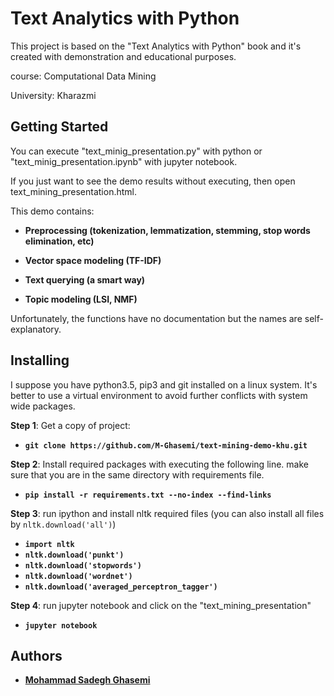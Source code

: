 # Text Analytics with Python

This project is based on the "Text Analytics with Python" book and it's created with demonstration and educational purposes.

course: Computational Data Mining

University: Kharazmi

## Getting Started

You can execute "text_minig_presentation.py" with python or "text_minig_presentation.ipynb" with jupyter notebook.

If you just want to see the demo results without executing, then open text_mining_presentation.html.

This demo contains:

* **Preprocessing  (tokenization, lemmatization, stemming, stop words elimination, etc)**

* **Vector space modeling (TF-IDF)**

* **Text querying (a smart way)**

* **Topic modeling (LSI, NMF)**

Unfortunately, the functions have no documentation but the names are self-explanatory.

## Installing

I suppose you have python3.5, pip3 and git installed on a linux system. It's better to use a virtual environment to avoid further conflicts with system wide packages.

**Step 1**: Get a copy of project:

* **```git clone https://github.com/M-Ghasemi/text-mining-demo-khu.git```**

**Step 2**: Install required packages with executing the following line. make sure that you are in the same directory with requirements file.

* **```pip install -r requirements.txt --no-index --find-links```**


**Step 3**: run ipython and install nltk required files (you can also install all files by ```nltk.download('all')```)

* **```import nltk```**
* **```nltk.download('punkt')```**
* **```nltk.download('stopwords')```**
* **```nltk.download('wordnet')```**
* **```nltk.download('averaged_perceptron_tagger')```**

**Step 4**: run jupyter notebook and click on the "text_mining_presentation"

* **```jupyter notebook```**

## Authors

* **[Mohammad Sadegh Ghasemi](https://www.linkedin.com/in/mohammad-sadegh-ghasemi-40)**
